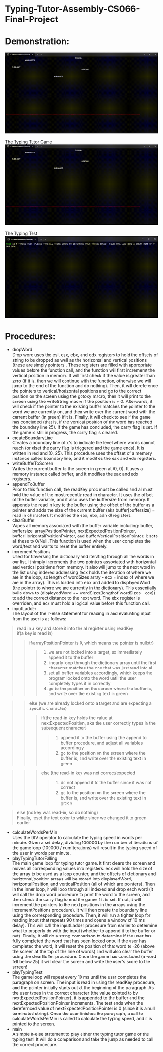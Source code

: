 # Typing-Tutor-Assembly-CS066-Final-Project

# Demonstration:
![SEE THE PRESENTATION HERE](typingTutorGif.gif)<br> <br>
The Typing Tutor Game <br>
![The Typing Tutor Game](typingTutorGif.gif)
 <br> <br>
The Typing Test  <br>
![The Typing Test](typingTestGif.gif)

# Procedures:

- dropWord <br>
Drop word uses the esi, eax, ebx, and edx registers to hold the offsets of string to be dropped as well as the horizontal and vertical positions (these are simply pointers). These registers are filled with appropriate values before the function call, and the function will first incrememt the vertical position in memory. It will first check if the value is greater than zero (if it is, then we will continue with the function, otherwise we will jump to the end of the function and do nothing). Then, it will dereference the pointers to vertical/horizontal positions and go to the correct position on the screen using the gotoxy macro, then it will print to the screen using the writeString macro if the position is > 0. Afterwards, it will check if the pointer to the existing buffer matches the pointer to the word we are currently on, and then write over the current word with the current buffer (in green) if it is. Finally, it will check to see if the game has concluded (that is, if the vertical position of the word has reached the boundary line 25). If the game has concluded, the carry flag is set. If the game is still in progress, the carry flag is cleared.
- createBoundaryLine <br>
Creates a boundary line of x's to indicate the level where words cannot reach (or elset the carry flag is triggered and the game ends). It is written in red and (0, 25). This procedure uses the offset of a memory instance called boundary line, and it modifies the eax and edx registers.
- writeBufferToScreen <br>
Writes the current buffer to the screen in green at (0, 0). It uses a memory instance called buffer, and it modifies the eax and edx registers. 
- appendToBuffer <br>
Prior to this function call, the readKey proc must be called and al must hold the value of the most recently read in character. It uses the offset of the buffer variable, and it also uses the buffersize from memory. It appends the read in key to the buffer using the offset of the buffer as a pointer and adds the size of the current buffer (aka buffer[buffersize] = read in character). It modifies the eax, ebx, adn dl registers.
- clearBuffer <br>
Wipes all memory associated with the buffer variable including: buffer, buffersize, arrayPositionPointer, nextExpectedPositionPointer, bufferHorizontalPositionPointer, and bufferVerticalPositionPointer. It sets all these to 0/Null. This function is used when the user completes the word/text and wants to reset the buffer entirely. 
- incrementPositions <br>
Used for traversing the dictionary and iterating through all the words in our list. It simply increments the two pointers associated with horizontal and vertical positions from memory. It also will jump to the next word in the list using indexed addressing (ecx holds the iteration of where we are in the loop, so length of wordSizes array - ecx = index of where we are in the array). This is loaded into ebx and added to displayedWord (the pointer to where we are currently in the dictionary). This essentially boils down to (displayedWord += wordSizes[lengthof wordSizes - ecx]) to add the correct distance to the next word. The ebx register is overriden, and ecx must hold a logical value before this function call.
- inputLadder <br>
The layout of the if-else statement for reading in and evaluating input from the user is as follows: <br>
>read in a key and store it into the al register using readKey <br>
>if(a key is read in) <br>
>> if(arrayPositionPointer is 0, which means the pointer is nullptr) <br>
>>> 1. we are not locked into a target, so immediately append it to the buffer <br>
>>> 2. linearly loop through the dictionary array until the first character matches the one that was just read into al <br>
>>> 3. set all buffer variables accordingly, which keeps the program locked onto the word until the user completely types it in correctly <br>
>>> 4. go to the position on the screen where the buffer is, and write over the existing text in green <br>

>> else (we are already locked onto a target and are expecting a specific character) <br>
>>> if(the read-in key holds the value at nextExpectedPosition, aka the user correctly types in the subsequent character) <br>
>>>> 1. append it to the buffer using the append to buffer procedure, and adjust all variables accordingly <br>
>>>> 2. go to the position on the screen where the buffer is, and write over the existing text in green <br>

>>> else (the read-in key was not correct/expected
>>>> 1. do not append it to the buffer since it was not correct <br>
>>>> 2. go to the position on the screen where the buffer is, and write over the existing text in green <br>

> else (no key was read-in, so do nothing) <br>
Finally, reset the text color to white since we changed it to green earlier
- calculateWordsPerMin <br>
Uses the DIV operator to calculate the typing speed in words per minute. Given a set delay, dividing 100000 by the number of iterations of the game loop (100000 / numIterations) will result in the typing speed of the user in words per minute.
- playTypingTutorFalling <br>
The main game loop for typing tutor game. It first clears the screen and moves all corresponding values into registers. ecx will hold the size of the array to be used as a loop counter, and the offsets of dictionary and horiztonal/position arrays will be stored into displayedWord, horizontalPosition, and verticalPosition (all of which are pointers). Then in the inner loop, it will loop through all indexed and drop each word (it will call the drop word procedure to print the word to the screen, and then check the carry flag to end the game if it is set. If not, it will increment the pointers to the next positions in the arrays using the incrementPositions procedure). It will then create the boundary line using the corresponding procedure. Then, it will run a tighter loop for reading input (that repeats 90 times and opens a window of 10 ms delay). This will call the inputLadder procedure from earlier to determine what to properly do with the input (whether to append it to the buffer or not). Finally, it will do a string comparison to determine if the user has fully completed the word that has been locked onto. If the user has completed the word, it will reset the position of that word to -26 (above the screen at the top of the line of words) and will also clear the buffer using the clearBuffer procedure. Once the game has concluded (a word fell below 25) it will clear the screen and write the user's score to the screen!
- playTypingTest <br>
The game loop will repeat every 10 ms until the user completes the paragraph on screen. The input is read in using the readKey procedure, and the pointer initially starts out at the beginning of the paragraph. As the user types in the correct character (the value pointed to by nextExpectedPositionPointer), it is appended to the buffer and the nextExpectedPositionPointer increments. The test ends when the derefernced value of nextExpectedPositionPointer is 0 (since it is a null terminated string). Once the user finishes the paragraph, a call to calculateWordsPerMin is called to calculate the typing speed, and it is printed to the screen. 
- main <br>
A simple if-else statement to play either the typing tutor game or the typing test! It will do a comparison and take the jump as needed to call the correct procedure.
